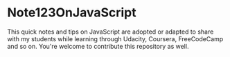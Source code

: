 # Note123OnJavaScript

This quick notes and tips on JavaScript are adopted or adapted to share with my students while learning through Udacity, Coursera, FreeCodeCamp and so on. You're welcome to contribute this repository as well.


